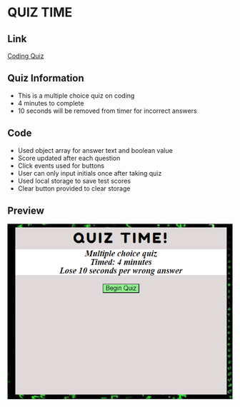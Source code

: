 # QUIZ TIME

## Link

[Coding Quiz](https://cnmiller127.github.io/Coding-Quiz/)

## Quiz Information

- This is a multiple choice quiz on coding
- 4 minutes to complete
- 10 seconds will be removed from timer for incorrect answers

## Code

- Used object array for answer text and boolean value
- Score updated after each question 
- Click events used for buttons
- User can only input initials once after taking quiz
- Used local storage to save test scores
- Clear button provided to clear storage


## Preview

![](Assets/quizSS.PNG)

